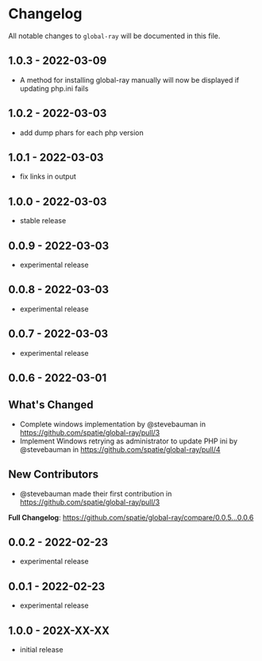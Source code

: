 # Changelog

All notable changes to `global-ray` will be documented in this file.

## 1.0.3 - 2022-03-09

- A method for installing global-ray manually will now be displayed if updating php.ini fails

## 1.0.2 - 2022-03-03

- add dump phars for each php version

## 1.0.1 - 2022-03-03

- fix links in output

## 1.0.0 - 2022-03-03

- stable release

## 0.0.9 - 2022-03-03

- experimental release

## 0.0.8 - 2022-03-03

- experimental release

## 0.0.7 - 2022-03-03

- experimental release

## 0.0.6 - 2022-03-01

## What's Changed

- Complete windows implementation by @stevebauman in https://github.com/spatie/global-ray/pull/3
- Implement Windows retrying as administrator to update PHP ini by @stevebauman in https://github.com/spatie/global-ray/pull/4

## New Contributors

- @stevebauman made their first contribution in https://github.com/spatie/global-ray/pull/3

**Full Changelog**: https://github.com/spatie/global-ray/compare/0.0.5...0.0.6

## 0.0.2 - 2022-02-23

- experimental release

## 0.0.1 - 2022-02-23

- experimental release

## 1.0.0 - 202X-XX-XX

- initial release

